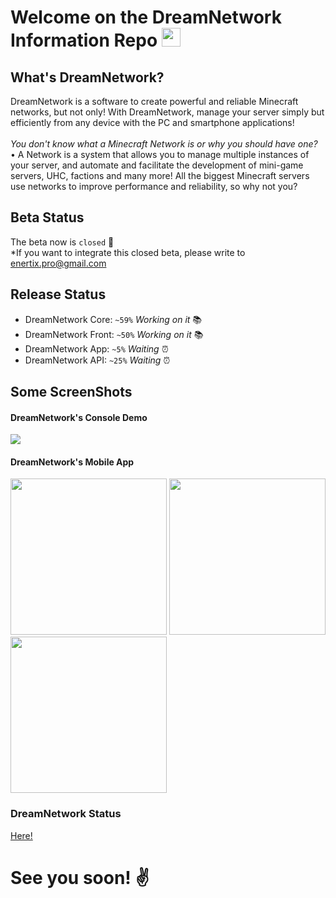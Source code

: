 # Welcome on the DreamNetwork Information Repo <img src="https://raw.githubusercontent.com/MartinHeinz/MartinHeinz/master/wave.gif" width="30px">

## What's DreamNetwork?
DreamNetwork is a software to create powerful and reliable Minecraft networks, but not only! With DreamNetwork, manage your server simply but efficiently from any device with the PC and smartphone applications! <br/><br/>
<i>You don't know what a Minecraft Network is or why you should have one?</i>
<br/>
• A Network is a system that allows you to manage multiple instances of your server, and automate and facilitate the development of mini-game servers, UHC, factions and many more!
All the biggest Minecraft servers use networks to improve performance and reliability, so why not you?


## Beta Status
The beta now is `closed` 🛑
<br/> 
*If you want to integrate this closed beta, please write to <a href="mailto:enertix.pro@gmail.com" target="_BLANK">enertix.pro@gmail.com</a>

## Release Status
<ul>
  <li>DreamNetwork Core: <code>~59%</code> <i>Working on it</i> 📚</li>
  <li>DreamNetwork Front: <code>~50%</code> <i>Working on it</i> 📚</li>
  <li>DreamNetwork App: <code>~5%</code> <i>Waiting</i> ⏰</li>
  <li>DreamNetwork API: <code>~25%</code> <i>Waiting</i> ⏰</li>
</ul>

## Some ScreenShots

#### DreamNetwork's Console Demo
<a href="https://youtu.be/HdClyqkXg1w" ><img src="https://img.youtube.com/vi/HdClyqkXg1w/0.jpg" /></a>

#### DreamNetwork's Mobile App
<img src="https://i.imgur.com/XShmoNf.png" width="250px"> 
<img src="https://i.imgur.com/8sb5BAV.png" width="250px">
<img src="https://i.imgur.com/ETKDDwg.png" width="250px">

### DreamNetwork Status
<a href="https://status.dreamnetwork.cloud" target="_BLANK">Here!</a>

# See you soon! ✌
